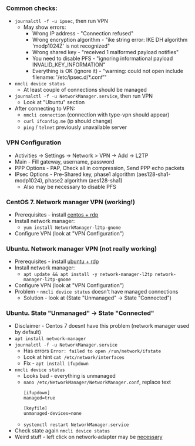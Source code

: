 ### Common checks:
* `journalctl -f -u ipsec`, then run VPN
    * May show errors:
        * Wrong IP address - "Connection refused"
        * Wrong encryption algorithm - "ike string error: IKE DH algorithm 'modp1024Z' is not recognized"
        * Wrong shared key - "received 1 malformed payload notifies"
        * You need to disable PFS - "ignoring informational payload INVALID_KEY_INFORMATION"
        * Everything is OK (ignore it) - "warning: could not open include filename: '/etc/ipsec.d/*.conf'"
* `nmcli device status`
    * At least couple of connections should be managed
* `journalctl -f -u NetworkManager.service`, then run VPN
    * Look at "Ubuntu" section
* After connecting to VPN:
    * `nmcli connection` (connection with type-vpn should appear)
    * `curl ifconfig.me` (ip should change)
    * `ping` / `telnet` previously unavailable server 
    
### VPN Configuration
* Activities -> Settings -> Network > VPN -> Add -> L2TP
* Main - Fill gateway, username, password
* PPP Options - PAP, Check all in compression, Send PPP echo packets
* IPsec Options - Pre-Shared key, phase1 algorithm (aes128-sha1-modp1024), phase2 algorithm (aes128-sha1)
    * Also may be necessary to disable PFS

### CentOS 7. Network manager VPN (working!)
* Prerequisites - install [centos + rdp](../../rdp/rdp.md)
* Install network manager:
    * `yum install NetworkManager-l2tp-gnome`
* Configure VPN (look at "VPN Configuration")

### Ubuntu. Network manager VPN (not really working)
* Prerequisites - install [ubuntu + rdp](../../rdp/rdp.md)
* Install network manager:
    * `apt update && apt install -y network-manager-l2tp network-manager-l2tp-gnome`
* Configure VPN (look at "VPN Configuration")
* Problem - `nmcli device status` doesn't have managed connections
    * Solution - look at (State "Unmanaged" -> State "Connected")

### Ubuntu. State "Unmanaged" -> State "Connected"
* Disclaimer - Centos 7 doesnt have this problem (network manager used by default)
* `apt install network-manager`
* `journalctl -f -u NetworkManager.service`
    * Has errors `Error: failed to open /run/network/ifstate`
    * Look at hint `cat /etc/network/interfaces`
    * Fix - `apt install ifupdown`
* `nmcli device status`
    * Looks bad - everything is unmanaged
    * `nano /etc/NetworkManager/NetworkManager.conf`, replace text
        ```
        [ifupdown]
        managed=true
      
        [keyfile]
        unmanaged-devices=none
        ```
    * `systemctl restart NetworkManager.service`
* Check state again `nmcli device status`
* Weird stuff - left click on network-adapter may be [necessary](https://github.com/Chadsr/NordVPN-NetworkManager/issues/62)